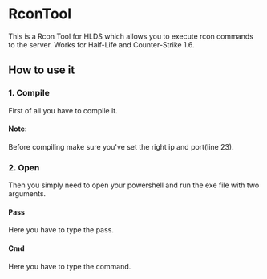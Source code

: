 # RconTool
This is a Rcon Tool for HLDS which allows you to execute rcon commands to the server.
Works for Half-Life and Counter-Strike 1.6.

## How to use it
### 1. Compile
First of all you have to compile it.
#### Note:
Before compiling make sure you've set the right ip and port(line 23).
### 2. Open
Then you simply need to open your powershell and run the exe file with two arguments.
#### Pass
Here you have to type the pass.
#### Cmd
Here you have to type the command.
